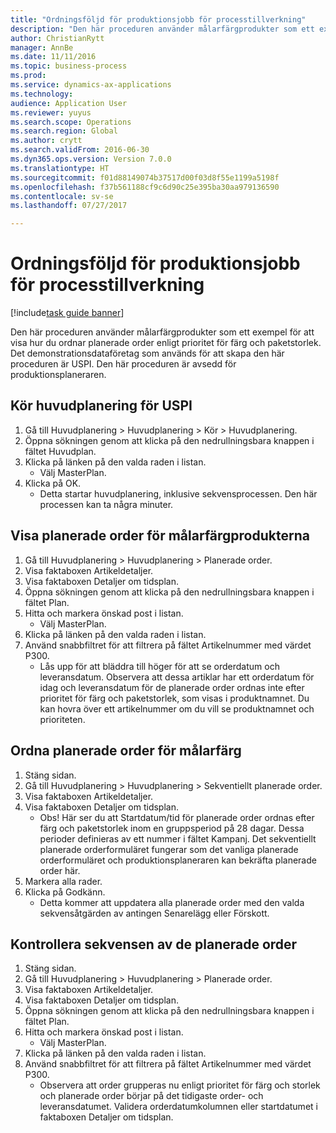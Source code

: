 ```yaml
--- 
title: "Ordningsföljd för produktionsjobb för processtillverkning"
description: "Den här proceduren använder målarfärgprodukter som ett exempel för att visa hur du ordnar planerade order enligt prioritet för färg och paketstorlek."
author: ChristianRytt
manager: AnnBe
ms.date: 11/11/2016
ms.topic: business-process
ms.prod: 
ms.service: dynamics-ax-applications
ms.technology: 
audience: Application User
ms.reviewer: yuyus
ms.search.scope: Operations
ms.search.region: Global
ms.author: crytt
ms.search.validFrom: 2016-06-30
ms.dyn365.ops.version: Version 7.0.0
ms.translationtype: HT
ms.sourcegitcommit: f01d88149074b37517d00f03d8f55e1199a5198f
ms.openlocfilehash: f37b561188cf9c6d90c25e395ba30aa979136590
ms.contentlocale: sv-se
ms.lasthandoff: 07/27/2017

---
```

# <a name="sequence-production-jobs-for-process-manufacturing"></a>Ordningsföljd för produktionsjobb för processtillverkning

[!include[task guide banner](../../includes/task-guide-banner.md)]

Den här proceduren använder målarfärgprodukter som ett exempel för att visa hur du ordnar planerade order enligt prioritet för färg och paketstorlek. Det demonstrationsdataföretag som används för att skapa den här proceduren är USPI. Den här proceduren är avsedd för produktionsplaneraren.


## <a name="run-master-planning-for-uspi"></a>Kör huvudplanering för USPI
1. Gå till Huvudplanering > Huvudplanering > Kör > Huvudplanering.
2. Öppna sökningen genom att klicka på den nedrullningsbara knappen i fältet Huvudplan.
3. Klicka på länken på den valda raden i listan.
    * Välj MasterPlan.  
4. Klicka på OK.
    * Detta startar huvudplanering, inklusive sekvensprocessen. Den här processen kan ta några minuter.  

## <a name="view-planned-orders-for-the-paint-products"></a>Visa planerade order för målarfärgprodukterna
1. Gå till Huvudplanering > Huvudplanering > Planerade order.
2. Visa faktaboxen Artikeldetaljer.
3. Visa faktaboxen Detaljer om tidsplan.
4. Öppna sökningen genom att klicka på den nedrullningsbara knappen i fältet Plan.
5. Hitta och markera önskad post i listan.
    * Välj MasterPlan.  
6. Klicka på länken på den valda raden i listan.
7. Använd snabbfiltret för att filtrera på fältet Artikelnummer med värdet P300.
    * Lås upp för att bläddra till höger för att se orderdatum och leveransdatum. Observera att dessa artiklar har ett orderdatum för idag och leveransdatum för de planerade order ordnas inte efter prioritet för färg och paketstorlek, som visas i produktnamnet. Du kan hovra över ett artikelnummer om du vill se produktnamnet och prioriteten.  

## <a name="sequence-planned-orders-for-paint"></a>Ordna planerade order för målarfärg
1. Stäng sidan.
2. Gå till Huvudplanering > Huvudplanering > Sekventiellt planerade order.
3. Visa faktaboxen Artikeldetaljer.
4. Visa faktaboxen Detaljer om tidsplan.
    * Obs! Här ser du att Startdatum/tid för planerade order ordnas efter färg och paketstorlek inom en gruppsperiod på 28 dagar. Dessa perioder definieras av ett nummer i fältet Kampanj. Det sekventiellt planerade orderformuläret fungerar som det vanliga planerade orderformuläret och produktionsplaneraren kan bekräfta planerade order här.  
5. Markera alla rader.
6. Klicka på Godkänn.
    * Detta kommer att uppdatera alla planerade order med den valda sekvensåtgärden av antingen Senarelägg eller Förskott.  

## <a name="verify-the-sequence-of-the-planned-orders"></a>Kontrollera sekvensen av de planerade order
1. Stäng sidan.
2. Gå till Huvudplanering > Huvudplanering > Planerade order.
3. Visa faktaboxen Artikeldetaljer.
4. Visa faktaboxen Detaljer om tidsplan.
5. Öppna sökningen genom att klicka på den nedrullningsbara knappen i fältet Plan.
6. Hitta och markera önskad post i listan.
    * Välj MasterPlan.  
7. Klicka på länken på den valda raden i listan.
8. Använd snabbfiltret för att filtrera på fältet Artikelnummer med värdet P300.
    * Observera att order grupperas nu enligt prioritet för färg och storlek och planerade order börjar på det tidigaste order- och leveransdatumet. Validera orderdatumkolumnen eller startdatumet i faktaboxen Detaljer om tidsplan.  


